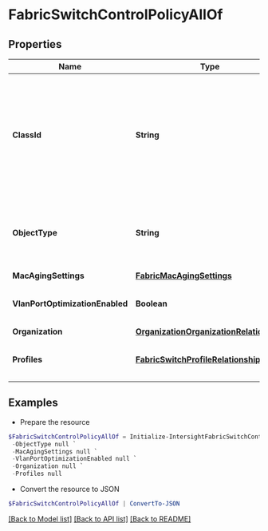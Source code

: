 # FabricSwitchControlPolicyAllOf
## Properties

Name | Type | Description | Notes
------------ | ------------- | ------------- | -------------
**ClassId** | **String** | The fully-qualified name of the instantiated, concrete type. This property is used as a discriminator to identify the type of the payload when marshaling and unmarshaling data. | [default to "fabric.SwitchControlPolicy"]
**ObjectType** | **String** | The fully-qualified name of the instantiated, concrete type. The value should be the same as the &#39;ClassId&#39; property. | [default to "fabric.SwitchControlPolicy"]
**MacAgingSettings** | [**FabricMacAgingSettings**](FabricMacAgingSettings.md) |  | [optional] 
**VlanPortOptimizationEnabled** | **Boolean** | To enable or disable the VLAN port count optimization. | [optional] [default to $false]
**Organization** | [**OrganizationOrganizationRelationship**](OrganizationOrganizationRelationship.md) |  | [optional] 
**Profiles** | [**FabricSwitchProfileRelationship[]**](FabricSwitchProfileRelationship.md) | An array of relationships to fabricSwitchProfile resources. | [optional] 

## Examples

- Prepare the resource
```powershell
$FabricSwitchControlPolicyAllOf = Initialize-IntersightFabricSwitchControlPolicyAllOf  -ClassId null `
 -ObjectType null `
 -MacAgingSettings null `
 -VlanPortOptimizationEnabled null `
 -Organization null `
 -Profiles null
```

- Convert the resource to JSON
```powershell
$FabricSwitchControlPolicyAllOf | ConvertTo-JSON
```

[[Back to Model list]](../README.md#documentation-for-models) [[Back to API list]](../README.md#documentation-for-api-endpoints) [[Back to README]](../README.md)

